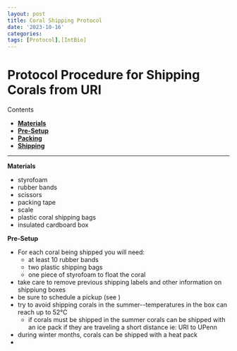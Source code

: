 ```yaml
---
layout: post
title: Coral Shipping Protocol
date: '2023-10-16'
categories:
tags: [Protocol],[IntBio]
---
```


# Protocol Procedure for Shipping Corals from URI

Contents
- [**Materials**](#Materials)
- [**Pre-Setup**](#Pre-Setup)
- [**Packing**](#Packing)
- [**Shipping**](#Shipping)

---

<a name="Materials"></a> **Materials**
- styrofoam
- rubber bands
- scissors
- packing tape
- scale
- plastic coral shipping bags
- insulated cardboard box

<a name="Pre-Setup"></a> **Pre-Setup**
- For each coral being shipped you will need:
  - at least 10 rubber bands
  - two plastic shipping bags
  - one piece of styrofoam to float the coral
- take care to remove previous shipping labels and other information on shippiung boxes
- be sure to schedule a pickup (see )
- try to avoid shipping corals in the summer--temperatures in the box can reach up to 52°C
  - if corals must be shipped in the summer corals can be shipped with an ice pack if they are traveling a short distance ie: URI to UPenn
- during winter months, corals can be shipped with a heat pack
-
